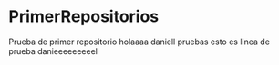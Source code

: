 # PrimerRepositorios
Prueba de primer repositorio
holaaaa daniell
pruebas
esto es linea de prueba danieeeeeeeeel
